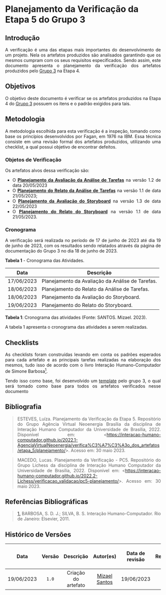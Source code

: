 <div class="body">

# Planejamento da Verificação da Etapa 5 do Grupo 3

## Introdução

<div align="justify">

A verificação é uma das etapas mais importantes do desenvolvimento de um projeto. Nela os artefatos produzidos são analisados garantindo que os mesmos cumpram com os seus requisitos especificados. Sendo assim, este documento apresenta o planejamento da verificação dos artefatos produzidos pelo [Grupo 3](https://interacao-humano-computador.github.io/2023.1-BancoCentral/#/) na Etapa 4.

## Objetivos

O objetivo deste documento é verificar se os artefatos produzidos na Etapa 4 do [Grupo 3](https://interacao-humano-computador.github.io/2023.1-BancoCentral/#/) possuem os itens e o padrão exigidos para tais.

## Metodologia

A metodologia escolhida para esta verificação é a inspeção, tomando como base os princípios desenvolvidos por Fagan, em 1976 na IBM. Essa técnica consiste em uma revisão formal dos artefatos produzidos, utilizando uma checklist, a qual possui objetivo de encontrar defeitos. 

### Objetos de Verificação

Os artefatos alvos dessa verificação são:

- O [**Planejamento da Avaliação da Análise de Tarefas**](https://interacao-humano-computador.github.io/2023.1-BancoCentral/#/design_prototipo/analise_tarefas/planejamento_avaliacao) na versão 1.2 de data 20/05/2023
- O [**Planejamento do Relato da Análise de Tarefas**](https://interacao-humano-computador.github.io/2023.1-BancoCentral/#/design_prototipo/analise_tarefas/planejamento_relato) na versão 1.1 de data 21/05/2023;
- O [**Planejamento da Avaliação do Storyboard**](https://interacao-humano-computador.github.io/2023.1-BancoCentral/#/design_prototipo/storyboard/planejamento_avaliacao) na versão 1.3 de data 22/05/2023 
- O [**Planejamento do Relato do Storyboard**](https://interacao-humano-computador.github.io/2023.1-BancoCentral/#/design_prototipo/storyboard/planejamento_relato) na versão 1.1 de data 21/05/2023.


### Cronograma

A verificação será realizada no período de 17 de junho de 2023 até dia 19 de junho de 2023, com os resultados sendo relatados através da página de documentação do Grupo 3 no dia 18 de junho de 2023. 

**Tabela 1** - Cronograma das Atividades.

| Data | Descrição |
| - | - |
| 17/06/2023 | Planejamento da Avaliação da Análise de Tarefas. |
| 18/06/2023 | Planejamento do Relato da Análise de Tarefas. |
| 18/06/2023 | Planejamento da Avaliação do Storyboard. |
| 19/06/2023 | Planejamento do Relato do Storyboard. |
<b>Tabela 1</b>: Cronograma das atividades (Fonte: SANTOS. Mizael. 2023).

A tabela 1 apresenta o cronograma das atividades a serem realizadas.

## Checklists

As checklists foram construídas levando em conta os padrões esperados para cada artefato e as principais tarefas realizadas na elaboração dos mesmos, tudo isso de acordo com o livro Interação Humano-Computador de Simone Barbosa<a id=anchor_1 href="#REF1"><sup>1</sup></a>.

Tendo isso como base, foi desenvolvido um [template](https://github.com/Requisitos-de-Software/2023.1-VLC/master/docs/verificacao/template.md) pelo grupo 3, o qual será tomado como base para todos os artefatos verificados nesse documento

## Bibliografia

> ESTEVES, Luíza. Planejamento da Verificação da Etapa 5. Repositório do Grupo Agência Virtual Neoenergia Brasília da disciplina de Interação Humano Computador da Universidade de Brasília, 2022. Disponível em: <<https://interacao-humano-computador.github.io/2022.1-AgenciaVirtualNeoenergia/verifica%C3%A7%C3%A3o_dos_artefatos/etapa_5/planejamento/>>. Acesso em: 30 maio 2023.

> MACEDO, Lucas. Planejamento da Verificação - PC5. Repositório do Grupo Lichess da disciplina de Interação Humano Computador da Universidade de Brasília, 2022. Disponível em: <<https://interacao-humano-computador.github.io/2022.2-Lichess/verificacao_validacao/pc5-planejamento/>>. Acesso em: 30 maio 2023.

## Referências Bibliográficas

> <a id="REF1" href="#anchor_1">1.</a> BARBOSA, S. D. J.; SILVA, B. S. Interação Humano-Computador. Rio de Janeiro: Elsevier, 2011.

## Histórico de Versões

| <p align="center">Data</p> | <p align="center">Versão</p> | <p align="center">Descrição</p> | <p align="center">Autor(es)</p> | <p align="center">Data de revisão</p> | <p align="center">Revisor(es)</p> |
| :-: | :-: | :-: | :-: | :-: | :-: |
| 19/06/2023 | `1.0` | Criação do artefato |  [Mizael Santos](https://github.com/frmiza) | 19/06/2023 | [Larissa Gomes](https://github.com/larigs) |

</div>